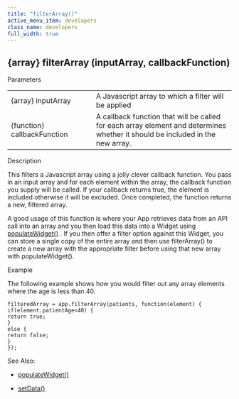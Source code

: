 ```yaml
---
title: "filterArray()"
active_menu_item: developers
class_name: developers
full_width: true
---
```



## {array} filterArray (inputArray, callbackFunction)

Parameters

<table>
<tr>
<td width="212">
{array} inputArray

</td>
<td width="9">
</td>
<td width="714">
A Javascript array to which a filter will be applied

</td>
</tr>
<tr>
<td width="212">
{function} callbackFunction

</td>
<td width="9">
</td>
<td width="714">
A callback function that will be called for each array element and determines whether it should be included in the new array.

</td>
</tr>
</table>

Description

This filters a Javascript array using a jolly clever callback function. You pass in an input array and for each element within the array, the callback function you supply will be called. If your callback returns true, the element is included otherwise it will be excluded. Once completed, the function returns a new, filtered array.

A good usage of this function is where your App retrieves data from an API call into an array and you then load this data into a Widget using [populateWidget()](../widget-data-state-manipulation/populatewidget()/index) . If you then offer a filter option against this Widget, you can store a single copy of the entire array and then use filterArray() to create a new array with the appropriate filter before using that new array with populateWidget().

Example

The following example shows how you would filter out any array elements where the age is less than 40.

    filteredArray = app.filterArray(patients, function(element) {
    if(element.patientAge<40) {
    return true;
    }
    else {
    return false;
    }
    });
   

See Also:

 - [populateWidget()](../widget-data-state-manipulation/populatewidget()/index)

 - [setData()](../widget-data-state-manipulation/setdata)

